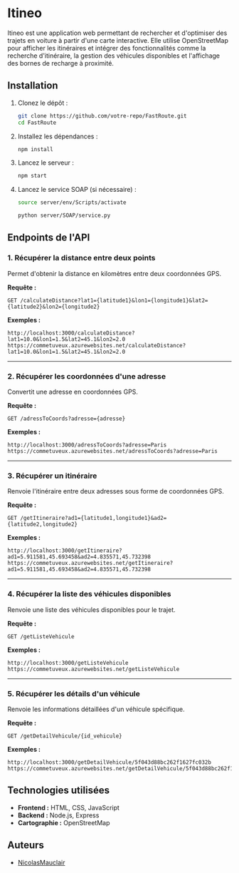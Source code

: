 # Itineo

Itineo est une application web permettant de rechercher et d'optimiser des trajets en voiture à partir d'une carte interactive. Elle utilise OpenStreetMap pour afficher les itinéraires et intégrer des fonctionnalités comme la recherche d'itinéraire, la gestion des véhicules disponibles et l'affichage des bornes de recharge à proximité.

## Installation

1. Clonez le dépôt :
   ```sh
   git clone https://github.com/votre-repo/FastRoute.git
   cd FastRoute
   ```

2. Installez les dépendances :
   ```sh
   npm install
   ```

3. Lancez le serveur :
   ```sh
   npm start
   ```
4. Lancez le service SOAP (si nécessaire) :
   ```sh
   source server/env/Scripts/activate
   ```
    ```sh
   python server/SOAP/service.py
   ```


## Endpoints de l'API

### 1. Récupérer la distance entre deux points
Permet d'obtenir la distance en kilomètres entre deux coordonnées GPS.

**Requête :**
```
GET /calculateDistance?lat1={latitude1}&lon1={longitude1}&lat2={latitude2}&lon2={longitude2}
```

**Exemples :**
```
http://localhost:3000/calculateDistance?lat1=10.0&lon1=1.5&lat2=45.1&lon2=2.0
https://commetuveux.azurewebsites.net/calculateDistance?lat1=10.0&lon1=1.5&lat2=45.1&lon2=2.0
```

---

### 2. Récupérer les coordonnées d'une adresse
Convertit une adresse en coordonnées GPS.

**Requête :**
```
GET /adressToCoords?adresse={adresse}
```

**Exemples :**
```
http://localhost:3000/adressToCoords?adresse=Paris
https://commetuveux.azurewebsites.net/adressToCoords?adresse=Paris
```

---

### 3. Récupérer un itinéraire
Renvoie l'itinéraire entre deux adresses sous forme de coordonnées GPS.

**Requête :**
```
GET /getItineraire?ad1={latitude1,longitude1}&ad2={latitude2,longitude2}
```

**Exemples :**
```
http://localhost:3000/getItineraire?ad1=5.911581,45.693458&ad2=4.835571,45.732398
https://commetuveux.azurewebsites.net/getItineraire?ad1=5.911581,45.693458&ad2=4.835571,45.732398
```

---

### 4. Récupérer la liste des véhicules disponibles
Renvoie une liste des véhicules disponibles pour le trajet.

**Requête :**
```
GET /getListeVehicule
```

**Exemples :**
```
http://localhost:3000/getListeVehicule
https://commetuveux.azurewebsites.net/getListeVehicule
```

---

### 5. Récupérer les détails d'un véhicule
Renvoie les informations détaillées d'un véhicule spécifique.

**Requête :**
```
GET /getDetailVehicule/{id_vehicule}
```

**Exemples :**
```
http://localhost:3000/getDetailVehicule/5f043d88bc262f1627fc032b
https://commetuveux.azurewebsites.net/getDetailVehicule/5f043d88bc262f1627fc032b
```

## Technologies utilisées
- **Frontend :** HTML, CSS, JavaScript
- **Backend :** Node.js, Express
- **Cartographie :** OpenStreetMap

## Auteurs
- [NicolasMauclair](https://github.com/NicolasMauclair)

